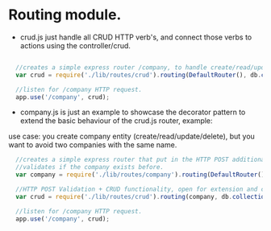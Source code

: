 # Routing module.

- crud.js just handle all CRUD HTTP verb's, and connect those verbs to actions using the controller/crud.

``` javascript

  //creates a simple express router /company, to handle create/read/update/delete HTTP actions.
  var crud = require('./lib/routes/crud').routing(DefaultRouter(), db.collection('company'), crud);  // URL hostname:port/v1/company

  //listen for /company HTTP request.
  app.use('/company', crud);
```


- company.js is just an example to showcase the decorator pattern to extend the basic behaviour of the crud.js router, example:

use case: you create company entity (create/read/update/delete), but you want to avoid two companies with the same name.

``` javascript
  //creates a simple express router that put in the HTTP POST additional functionality
  //validates if the company exists before.
  var company = require('./lib/routes/company').routing(DefaultRouter(), db.collection('company'));

  //HTTP POST Validation + CRUD functionality, open for extension and close for modification principle.
  var crud = require('./lib/routes/crud').routing(company, db.collection('account'), crud);

  //listen for /company HTTP request.
  app.use('/company', crud);
```
